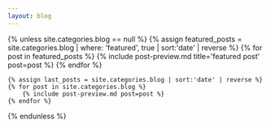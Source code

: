 ```yaml
---
layout: blog
---
```

{% unless site.categories.blog == null %}
    {% assign featured_posts = site.categories.blog | where: 'featured', true | sort:'date' | reverse %}
    {% for post in featured_posts %}
        {% include post-preview.md title='featured post' post=post %}
    {% endfor %}
    
    {% assign last_posts = site.categories.blog | sort:'date' | reverse %}
    {% for post in site.categories.blog %}
        {% include post-preview.md post=post %}
    {% endfor %}
{% endunless %}
